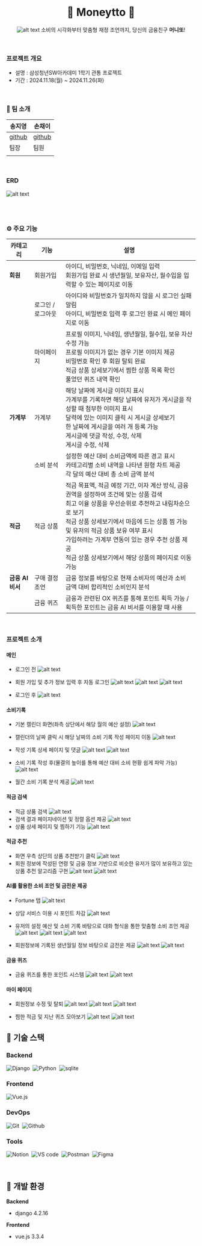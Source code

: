 <div align="center">

# 🐸 Moneytto 🐸
<a name="readme-top"></a>
![alt text](final-pjt-front/src/assets/logo.jpg)
소비의 시각화부터 맞춤형 재정 조언까지, 당신의 금융친구 **머니또**!

</div>
</br>

### 프로젝트 개요

- 설명 : 삼성청년SW아카데미 1학기 관통 프로젝트
- 기간 : 2024.11.18(월) ~ 2024.11.26(화)

<br>

### 🦾 팀 소개

| 송지영                                      | 손채이                                       |
| ------------------------------------------- | -------------------------------------------- |
| <a href="https://github.com/xongeeuse">github</a> | <a href="https://github.com/chaeyi0318">github</a> |
| 팀장                                         | 팀원                              |
|                                             |                                              |

<br>

### ERD
![alt text](images/머니또_ERD.png)

<br>
<br>

### ⚙ 주요 기능
| **카테고리**        | **기능**           | **설명**                                                                                                                                              |
|---------------------|--------------------|------------------------------------------------------------------------------------------------------------------------------------------------------|
| **회원**            | 회원가입          | 아이디, 비밀번호, 닉네임, 이메일 입력<br>회원가입 완료 시 생년월일, 보유자산, 월수입을 입력할 수 있는 페이지로 이동                                         |
|                     | 로그인 / 로그아웃  | 아이디와 비밀번호가 일치하지 않을 시 로그인 실패 알림<br>아이디, 비밀번호 입력 후 로그인 완료 시 메인 페이지로 이동                                            |
|                     | 마이페이지         | 프로필 이미지, 닉네임, 생년월일, 월수입, 보유 자산 수정 가능<br>프로필 이미지가 없는 경우 기본 이미지 제공<br>비밀번호 확인 후 회원 탈퇴 완료<br>적금 상품 상세보기에서 찜한 상품 목록 확인<br>풀었던 퀴즈 내역 확인 |
| **가계부**          | 가계부             | 해당 날짜에 게시글 이미지 표시<br>가계부를 기록하면 해당 날짜에 유저가 게시글을 작성할 때 첨부한 이미지 표시<br>달력에 있는 이미지 클릭 시 게시글 상세보기<br>한 날짜에 게시글을 여러 개 등록 가능<br>게시글에 댓글 작성, 수정, 삭제<br>게시글 수정, 삭제 |
|                     | 소비 분석          | 설정한 예산 대비 소비금액에 따른 경고 표시<br>카테고리별 소비 내역을 나타낸 원형 차트 제공<br>각 달의 예산 대비 총 소비 금액 분석                              |
| **적금**            | 적금 상품          | 적금 목표액, 적금 예정 기간, 이자 계산 방식, 금융 권역을 설정하여 조건에 맞는 상품 검색<br>최고 이율 상품을 우선순위로 추천하고 내림차순으로 보기<br>적금 상품 상세보기에서 마음에 드는 상품 찜 가능 및 유저의 적금 상품 보유 여부 표시<br>가입하려는 가계부 연동이 있는 경우 추천 상품 제공<br>적금 상품 상세보기에서 해당 상품의 페이지로 이동 가능 |
| **금융 AI 비서**    | 구매 결정 조언     | 금융 정보를 바탕으로 현재 소비자의 예산과 소비 금액 대비 합리적인 소비인지 분석                                                                          |
|                     | 금융 퀴즈          | 금융과 관련된 OX 퀴즈를 통해 포인트 획득 가능 / 획득한 포인트는 금융 AI 비서를 이용할 때 사용                                                               |

<br>

### 프로젝트 소개
#### 메인
- 로그인 전
![alt text](screenshots/main_beforelogin.png)

- 회원 가입 및 추가 정보 입력 후 자동 로그인
![alt text](screenshots/signup.png)
![alt text](screenshots/additional_info.png)
![alt text](screenshots/additional_info_2.png)

- 로그인 후
![alt text](screenshots/main.png)

#### 소비기록
- 기본 캘린더 화면(좌측 상단에서 해당 월의 예산 설정)
![alt text](screenshots/calendar_default.png)

- 캘린더의 날짜 클릭 시 해당 날짜의 소비 기록 작성 페이지 이동
![alt text](screenshots/post.png)

- 작성 기록 상세 페이지 및 댓글
![alt text](screenshots/post_detail.png) 
![alt text](screenshots/post_comment.png)

- 소비 기록 작성 후(물결의 높이를 통해 예산 대비 소비 현황 쉽게 파악 가능)
![alt text](screenshots/calendar.png)

- 월간 소비 기록 분석 제공
![alt text](screenshots/calendar_report.png)

#### 적금 검색
- 적금 상품 검색
![alt text](screenshots/saving_search_2.png)
- 검색 결과 페이지네이션 및 정렬 옵션 제공
![alt text](screenshots/saving_search_list.png)
- 상품 상세 페이지 및 찜하기 기능
![alt text](screenshots/saving_search_detail.png)

#### 적금 추천
- 화면 우측 상단의 상품 추천받기 클릭
![alt text](screenshots/saving_search.png)
- 회원 정보에 작성된 연령 및 금융 정보 기반으로 비슷한 유저가 많이 보유하고 있는 상품 추천 알고리즘 구현
![alt text](screenshots/saving_recommend1.png)
![alt text](screenshots/saving_recommend2.png)

#### AI를 활용한 소비 조언 및 금전운 제공
- Fortune 탭
![alt text](screenshots/fortune.png)
- 상담 서비스 이용 시 포인트 차감
![alt text](screenshots/fortune_salmal_popup.png)
- 유저의 설정 예산 및 소비 기록 바탕으로 대화 형식을 통한 맞춤형 소비 조언 제공
![alt text](screenshots/fortune_salmal_1.png) ![alt text](screenshots/fortune_salmal_2.png) ![alt text](screenshots/fortune_salmal_3.png)

- 회원정보에 기록된 생년월일 정보 바탕으로 금전운 제공
![alt text](screenshots/fortune_1.png) ![alt text](screenshots/fortune_2.png)

#### 금융 퀴즈
- 금융 퀴즈를 통한 포인트 시스템
![alt text](screenshots/quiz_2.png) ![alt text](screenshots/quiz.png)

#### 마이 페이지
- 회원정보 수정 및 탈퇴
![alt text](screenshots/mypage.png)
![alt text](screenshots/profile_update.png)
![alt text](screenshots/mypage_withdraw.png)

- 찜한 적금 및 지난 퀴즈 모아보기
![alt text](screenshots/mypage_likesavings.png) 
![alt text](screenshots/mypage_quiz_record.png)

## 🛒 기술 스택

### Backend

![Django](https://img.shields.io/badge/Django-092E20.svg?style=for-the-badge&logo=django&logoColor=white)&nbsp;
![Python](https://img.shields.io/badge/Python-3776AB.svg?style=for-the-badge&logo=python&logoColor=white)&nbsp;
![sqlite](https://img.shields.io/badge/SQLite-003B57?style=for-the-badge&logo=nodedotjs&logoColor=white)&nbsp;

### Frontend

![Vue.js](https://img.shields.io/badge/vue.js-4FC08D?style=for-the-badge&logo=vuedotjs&logoColor=white)&nbsp;

### DevOps

![Git](https://img.shields.io/badge/Git-F05032?style=for-the-badge&logo=git&logoColor=white)&nbsp;
![Github](https://img.shields.io/badge/Github-000000?style=for-the-badge&logo=github&logoColor=white)&nbsp;

### Tools

![Notion](https://img.shields.io/badge/Notion-000000?style=for-the-badge&logo=Notion&logoColor=white)&nbsp;
![VS code](https://img.shields.io/badge/Visual%20Studio%20Code-007ACC?style=for-the-badge&logo=visualstudiocode&logoColor=white)&nbsp;
![Postman](https://img.shields.io/badge/Postman-FF6C37?style=for-the-badge&logo=postman&logoColor=white)&nbsp;
![Figma](https://img.shields.io/badge/Figma-F24E1E?style=for-the-badge&logo=figma&logoColor=white)&nbsp;

<br />

## 🔧 개발 환경

**Backend**

- django 4.2.16


**Frontend**

- vue.js 3.3.4
